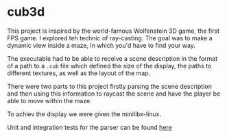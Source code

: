 # cub3d

This project is inspired by the world-famous Wolfenstein 3D game, the first FPS game. I explored teh technic of ray-casting. The goal was to make a dynamic view inside a maze, in which you'd have to find your way.

The executable had to be able to receive a scene description in the format of a path to a `.cub` file which defined the size of the display, the paths to different textures, as well as the layout of the map.

There were two parts to this project firstly parsing the scene description and then using this information to raycast the scene and have the player be able to move within the maze.

To achiev the display we were given the minilibx-linux.

Unit and integration tests for the parser can be found [here](https://github.com/jlsrvr/cub3d-specs)
